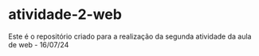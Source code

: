 # atividade-2-web
Este é o repositório criado para a realização da segunda atividade da aula de web - 16/07/24 

